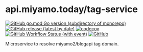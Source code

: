 # api.miyamo.today/tag-service

[![GitHub go.mod Go version (subdirectory of monorepo)](https://img.shields.io/github/go-mod/go-version/miyamo2/api.miyamo.today/tag-service?logo=go)](https://img.shields.io/github/go-mod/go-version/miyamo2/api.miyamo.today/tag-service?logo=go)
[![GitHub release (latest by date)](https://img.shields.io/github/v/release/miyamo2/api.miyamo.today/tag-service)](https://img.shields.io/github/v/release/miyamo2/api.miyamo.today/tag-service)
[![codecov](https://codecov.io/gh/miyamo2/api.miyamo.today/tag-service/graph/badge.svg?token=TSRA52M0XG)](https://codecov.io/gh/miyamo2/api.miyamo.today/tag-service)
[![GitHub Workflow Status (with event)](https://img.shields.io/github/actions/workflow/status/miyamo2/api.miyamo.today/tag-service/release.yaml?event=release&logo=github%20actions)](https://github.com/miyamo2/api.miyamo.today/tag-service/actions?query=workflow%3Arelease)
[![GitHub](https://img.shields.io/github/license/miyamo2/api.miyamo.today/tag-service)](https://img.shields.io/github/license/miyamo2/api.miyamo.today/tag-service)

Microservice to resolve miyamo2/blogapi tag domain.